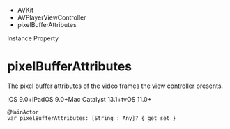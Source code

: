 

- AVKit
- AVPlayerViewController
-  pixelBufferAttributes 

Instance Property

# pixelBufferAttributes

The pixel buffer attributes of the video frames the view controller presents.

iOS 9.0+iPadOS 9.0+Mac Catalyst 13.1+tvOS 11.0+

``` source
@MainActor
var pixelBufferAttributes: [String : Any]? { get set }
```

